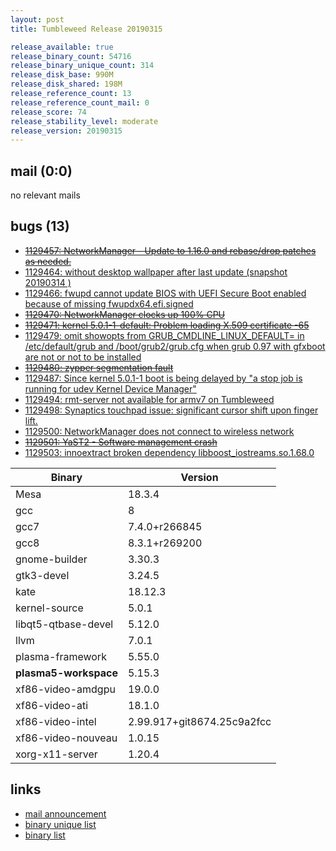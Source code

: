 ```yaml
---
layout: post
title: Tumbleweed Release 20190315

release_available: true
release_binary_count: 54716
release_binary_unique_count: 314
release_disk_base: 990M
release_disk_shared: 198M
release_reference_count: 13
release_reference_count_mail: 0
release_score: 74
release_stability_level: moderate
release_version: 20190315
---
```


## mail (0:0)

no relevant mails

## bugs (13)

<!--more-->

- ~~[1129457: NetworkManager - Update to 1.16.0 and rebase/drop patches as needed.](https://bugzilla.opensuse.org/show_bug.cgi?id=1129457)~~
- [1129464: without desktop wallpaper after last update (snapshot 20190314 )](https://bugzilla.opensuse.org/show_bug.cgi?id=1129464)
- [1129466: fwupd cannot update BIOS with UEFI Secure Boot enabled because of missing fwupdx64.efi.signed](https://bugzilla.opensuse.org/show_bug.cgi?id=1129466)
- ~~[1129470: NetworkManager clocks up 100% CPU](https://bugzilla.opensuse.org/show_bug.cgi?id=1129470)~~
- ~~[1129471: kernel 5.0.1-1-default: Problem loading X.509 certificate -65](https://bugzilla.opensuse.org/show_bug.cgi?id=1129471)~~
- [1129479: omit showopts from GRUB_CMDLINE_LINUX_DEFAULT= in /etc/default/grub and /boot/grub2/grub.cfg when grub 0.97 with gfxboot are not or not to be installed](https://bugzilla.opensuse.org/show_bug.cgi?id=1129479)
- ~~[1129480: zypper segmentation fault](https://bugzilla.opensuse.org/show_bug.cgi?id=1129480)~~
- [1129487: Since kernel 5.0.1-1 boot is being delayed by "a stop job is running for udev Kernel Device Manager"](https://bugzilla.opensuse.org/show_bug.cgi?id=1129487)
- [1129494: rmt-server not available for armv7 on Tumbleweed](https://bugzilla.opensuse.org/show_bug.cgi?id=1129494)
- [1129498: Synaptics touchpad issue: significant cursor shift upon finger lift.](https://bugzilla.opensuse.org/show_bug.cgi?id=1129498)
- [1129500: NetworkManager does not connect to wireless network](https://bugzilla.opensuse.org/show_bug.cgi?id=1129500)
- ~~[1129501: YaST2 - Software management crash](https://bugzilla.opensuse.org/show_bug.cgi?id=1129501)~~
- [1129503: innoextract broken dependency libboost_iostreams.so.1.68.0](https://bugzilla.opensuse.org/show_bug.cgi?id=1129503)

Binary | Version
--- | ---
Mesa | 18.3.4
gcc | 8
gcc7 | 7.4.0+r266845
gcc8 | 8.3.1+r269200
gnome-builder | 3.30.3
gtk3-devel | 3.24.5
kate | 18.12.3
kernel-source | 5.0.1
libqt5-qtbase-devel | 5.12.0
llvm | 7.0.1
plasma-framework | 5.55.0
**plasma5-workspace** | 5.15.3
xf86-video-amdgpu | 19.0.0
xf86-video-ati | 18.1.0
xf86-video-intel | 2.99.917+git8674.25c9a2fcc
xf86-video-nouveau | 1.0.15
xorg-x11-server | 1.20.4

## links

- [mail announcement](https://lists.opensuse.org/opensuse-factory/2019-03/msg00223.html)
- [binary unique list](http://download.tumbleweed.boombatower.com/20190315/rpm.unique.list)
- [binary list](http://download.tumbleweed.boombatower.com/20190315/rpm.list)
